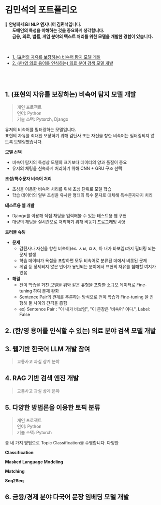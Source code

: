 # 김민석의 포트폴리오

__🍊 안녕하세요! NLP 엔지니어 김민석입니다.__             
&nbsp;&nbsp;&nbsp;&nbsp;&nbsp; __도메인의 특성을 이해하는 것을 중요하게 생각합니다.__                        
&nbsp;&nbsp;&nbsp;&nbsp;&nbsp; __금융, 의료, 법률, 게임 분야의 텍스트 처리를 위한 모델을 개발한 경험이 있습니다.__ 
&nbsp;&nbsp;&nbsp;&nbsp;&nbsp;                
&nbsp;&nbsp;&nbsp;&nbsp;&nbsp;  

- [1. (표현의 자유를 보장하는) 비속어 탐지 모델 개발](#1-표현의-자유를-보장하는-비속어-탐지-모델-개발)
- [2. (한/영 의료 용어를 인식하는) 의료 분야 검색 모델 개발](#2-(한/영-용어를-인식하는)-의료-분야-검색-모델-개발)


&nbsp;&nbsp;&nbsp;&nbsp;&nbsp;                
&nbsp;&nbsp;&nbsp;&nbsp;&nbsp;  

## 1. (표현의 자유를 보장하는) 비속어 탐지 모델 개발
> 개인 프로젝트      
> 언어: Python         
> 기술 스택: Pytorch, Django         

유저의 비속어를 필터링하는 모델입니다.          
표현의 자유를 최대한 보장하기 위해 감탄사 또는 자신을 향한 비속어는 필터링되지 않도록 모델링했습니다.

__모델 선택__
- 비속어 탐지의 특성상 모델의 크기보다 데이터의 양과 품질이 중요  
- 유저의 채팅을 신속하게 처리하기 위해 CNN + GRU 구조 선택  

__초성/특수문자 비속어 처리__
- 초성을 이용한 비속어 처리를 위해 초성 단위로 모델 학습  
- 학습 데이터의 일부 초성을 유사한 형태의 특수 문자로 대체해 특수문자까지 처리

__테스트용 웹 개발__
- Django를 이용해 직접 채팅을 입력해볼 수 있는 테스트용 웹 구현
- 대량의 채팅을 실시간으로 처리하기 위해 비동기 프로그래밍 사용

__트러블 슈팅__
- __문제__
  - 감탄사나 자신을 향한 비속어(ex. ㅅㅂ, ㅁㅊ, 아 내가 바보임)까지 필터링 되는 문제 발생
  - 학습 데이터가 욕설을 포함하면 모두 비속어로 분류된 데에서 비롯된 문제
  - 게임 등 정제되지 않은 언어가 용인되는 분야에서 표현의 자유를 침해할 여지가 있음
- __해결__
  - 전이 학습을 거친 모델을 위와 같은 유형을 포함한 소규모 데이터로 Fine-tuning 하여 문제 완화
  - Sentence Pair의 관계를 추론하는 방식으로 전이 학습과 Fine-tuning 을 진행해 둘 사이의 간격을 좁힘
  - ex) Sentence Pair : "아 내가 바보임", "이 문장은 '비속어' 이다.", Label: False         

## 2. (한/영 용어를 인식할 수 있는) 의료 분야 검색 모델 개발  

## 3. 웹기반 한국어 LLM 개발 참여
> 교통사고 과실 상계 분야            
>

## 4. RAG 기반 검색 엔진 개발
> 교통사고 과실 상계 분야            
>

## 5. 다양한 방법론을 이용한 토픽 분류 
> 개인 프로젝트            
> 언어: Python           
> 기술 스택: Pytorch          

총 네 가지 방법으로 Topic Classification을 수행합니다. 
다양한 

__Classification__

__Masked Language Modeling__

__Matching__

__Seq2Seq__


## 6. 금융/경제 분야 다국어 문장 임베딩 모델 개발
